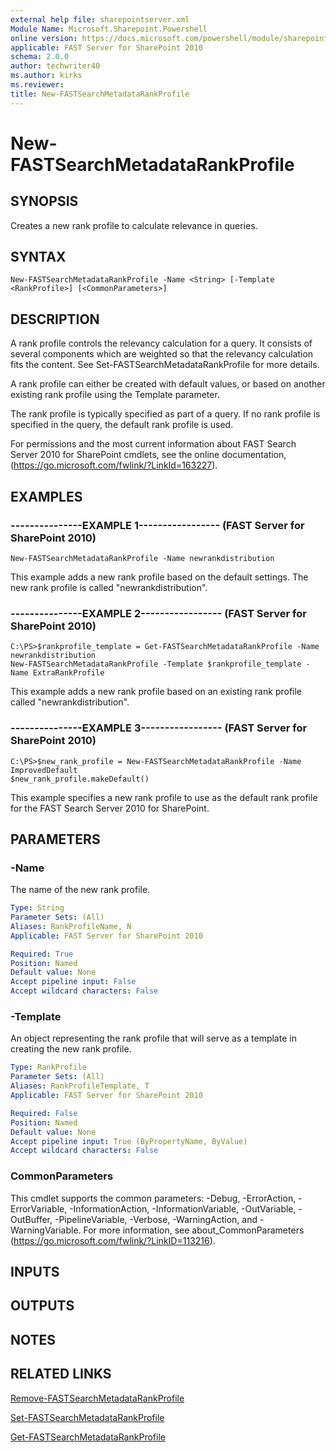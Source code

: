 ```yaml
---
external help file: sharepointserver.xml
Module Name: Microsoft.Sharepoint.Powershell
online version: https://docs.microsoft.com/powershell/module/sharepoint-server/new-fastsearchmetadatarankprofile
applicable: FAST Server for SharePoint 2010
schema: 2.0.0
author: techwriter40
ms.author: kirks
ms.reviewer: 
title: New-FASTSearchMetadataRankProfile
---
```


# New-FASTSearchMetadataRankProfile

## SYNOPSIS
Creates a new rank profile to calculate relevance in queries.

## SYNTAX

```
New-FASTSearchMetadataRankProfile -Name <String> [-Template <RankProfile>] [<CommonParameters>]
```

## DESCRIPTION
A rank profile controls the relevancy calculation for a query.
It consists of several components which are weighted so that the relevancy calculation fits the content.
See Set-FASTSearchMetadataRankProfile for more details.

A rank profile can either be created with default values, or based on another existing rank profile using the Template parameter.

The rank profile is typically specified as part of a query.
If no rank profile is specified in the query, the default rank profile is used.

For permissions and the most current information about FAST Search Server 2010 for SharePoint cmdlets, see the online documentation, (https://go.microsoft.com/fwlink/?LinkId=163227).

## EXAMPLES

### ---------------EXAMPLE 1----------------- (FAST Server for SharePoint 2010)
```
New-FASTSearchMetadataRankProfile -Name newrankdistribution
```

This example adds a new rank profile based on the default settings.
The new rank profile is called "newrankdistribution".

### ---------------EXAMPLE 2----------------- (FAST Server for SharePoint 2010)
```
C:\PS>$rankprofile_template = Get-FASTSearchMetadataRankProfile -Name newrankdistribution
New-FASTSearchMetadataRankProfile -Template $rankprofile_template -Name ExtraRankProfile
```

This example adds a new rank profile based on an existing rank profile called "newrankdistribution".

### ---------------EXAMPLE 3----------------- (FAST Server for SharePoint 2010)
```
C:\PS>$new_rank_profile = New-FASTSearchMetadataRankProfile -Name ImprovedDefault
$new_rank_profile.makeDefault()
```

This example specifies a new rank profile to use as the default rank profile for the FAST Search Server 2010 for SharePoint.

## PARAMETERS

### -Name
The name of the new rank profile.

```yaml
Type: String
Parameter Sets: (All)
Aliases: RankProfileName, N
Applicable: FAST Server for SharePoint 2010

Required: True
Position: Named
Default value: None
Accept pipeline input: False
Accept wildcard characters: False
```

### -Template
An object representing the rank profile that will serve as a template in creating the new rank profile.

```yaml
Type: RankProfile
Parameter Sets: (All)
Aliases: RankProfileTemplate, T
Applicable: FAST Server for SharePoint 2010

Required: False
Position: Named
Default value: None
Accept pipeline input: True (ByPropertyName, ByValue)
Accept wildcard characters: False
```

### CommonParameters
This cmdlet supports the common parameters: -Debug, -ErrorAction, -ErrorVariable, -InformationAction, -InformationVariable, -OutVariable, -OutBuffer, -PipelineVariable, -Verbose, -WarningAction, and -WarningVariable. For more information, see about_CommonParameters (https://go.microsoft.com/fwlink/?LinkID=113216).

## INPUTS

## OUTPUTS

## NOTES

## RELATED LINKS

[Remove-FASTSearchMetadataRankProfile](Remove-FASTSearchMetadataRankProfile.md)

[Set-FASTSearchMetadataRankProfile](Set-FASTSearchMetadataRankProfile.md)

[Get-FASTSearchMetadataRankProfile](Get-FASTSearchMetadataRankProfile.md)

